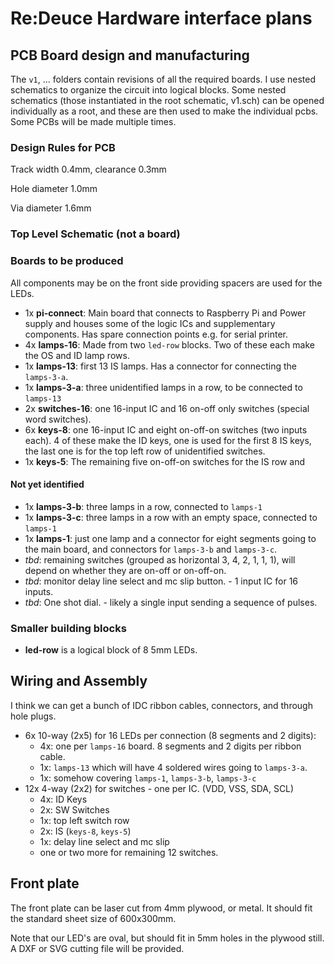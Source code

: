 # Re:Deuce Hardware interface plans

## PCB Board design and manufacturing

The `v1`, ... folders contain revisions of all the required boards. I use nested
schematics to organize the circuit into logical blocks. Some nested schematics
(those instantiated in the root schematic, v1.sch) can be opened individually as
a root, and these are then used to make the individual pcbs. Some PCBs will be
made multiple times.

### Design Rules for PCB

Track width 0.4mm, clearance 0.3mm

Hole diameter 1.0mm

Via diameter 1.6mm


### Top Level Schematic (not a board)


### Boards to be produced

All components may be on the front side providing spacers are used for the LEDs.

* 1x **pi-connect**: Main board that connects to Raspberry Pi and Power supply
  and houses some of the logic ICs and supplementary components. Has spare
  connection points e.g. for serial printer.
* 4x **lamps-16**: Made from two `led-row` blocks. Two of these each make the OS
  and ID lamp rows.
* 1x **lamps-13**: first 13 IS lamps. Has a connector for connecting the `lamps-3-a`.
* 1x **lamps-3-a**: three unidentified lamps in a row, to be connected to `lamps-13`
* 2x **switches-16**: one 16-input IC and 16 on-off only switches (special word
  switches).
* 6x **keys-8**: one 16-input IC and eight on-off-on switches (two inputs each).
  4 of these make the ID keys, one is used for the first 8 IS keys, the last one is for the
  top left row of unidentified switches.
* 1x **keys-5**: The remaining five on-off-on switches for the IS row and 

#### Not yet identified

* 1x **lamps-3-b**: three lamps in a row, connected to `lamps-1`
* 1x **lamps-3-c**: three lamps in a row with an empty space, connected to
  `lamps-1`
* 1x **lamps-1**: just one lamp and a connector for eight segments going to the
  main board, and connectors for `lamps-3-b` and `lamps-3-c`.
* *tbd*: remaining switches (grouped as horizontal 3, 4, 2, 1, 1, 1), will depend
  on whether they are on-off or on-off-on.
* *tbd*: monitor delay line select and mc slip button. - 1 input IC for 16 inputs.
* *tbd*: One shot dial. - likely a single input sending a sequence of pulses.

### Smaller building blocks

* **led-row** is a logical block of 8 5mm LEDs.

## Wiring and Assembly

I think we can get a bunch of IDC ribbon cables, connectors, and through hole plugs.

* 6x 10-way (2x5) for 16 LEDs per connection (8 segments and 2 digits):
  * 4x: one per `lamps-16` board. 8 segments and 2 digits per ribbon cable.
  * 1x: `lamps-13` which will have 4 soldered wires going to `lamps-3-a`.
  * 1x: somehow covering `lamps-1`, `lamps-3-b`, `lamps-3-c`
* 12x 4-way (2x2) for switches - one per IC. (VDD, VSS, SDA, SCL) 
  * 4x: ID Keys
  * 2x: SW Switches
  * 1x: top left switch row
  * 2x: IS (`keys-8`, `keys-5`)
  * 1x: delay line select and mc slip
  * one or two more for remaining 12 switches.

## Front plate

The front plate can be laser cut from 4mm plywood, or metal. It should fit the
standard sheet size of 600x300mm.

Note that our LED's are oval, but should fit in 5mm holes in the plywood still.
A DXF or SVG cutting file will be provided.
